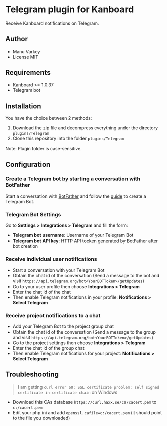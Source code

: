 Telegram plugin for Kanboard
===============================

Receive Kanboard notifications on Telegram.

Author
------

- Manu Varkey
- License MIT

Requirements
------------

- Kanboard >= 1.0.37
- Telegram bot

Installation
------------

You have the choice between 2 methods:

1. Download the zip file and decompress everything under the directory `plugins/Telegram`
2. Clone this repository into the folder `plugins/Telegram`

Note: Plugin folder is case-sensitive.

Configuration
-------------

### Create a Telegram bot by starting a conversation with BotFather

Start a conversation with [BotFather](https://telegram.me/botfather) and follow the [guide](https://core.telegram.org/bots#6-botfather) to create a Telegram Bot.

### Telegram Bot Settings

Go to **Settings > Integrations > Telegram** and fill the form:

- **Telegram bot username**: Username of your Telegram Bot
- **Telegram bot API key**: HTTP API tocken generated by BotFather after bot creation

### Receive individual user notifications

- Start a conversation with your Telegram Bot
- Obtain the chat id of the conversation (Send a message to the bot and visit `https://api.telegram.org/bot<YourBOTToken>/getUpdates`)
- Go to your user profile then choose **Integrations > Telegram**
- Enter the chat id of the chat
- Then enable Telegram notifications in your profile: **Notifications > Select Telegram**

### Receive project notifications to a chat

- Add your Telegram Bot to the project group chat
- Obtain the chat id of the conversation (Send a message to the group and visit `https://api.telegram.org/bot<YourBOTToken>/getUpdates`)
- Go to the project settings then choose **Integrations > Telegram**
- Enter the chat id of the group chat
- Then enable Telegram notifications for your project: **Notifications > Select Telegram**


Troubleshooting
---------------

> I am getting `curl error 60: SSL certificate problem: self signed certificate in certificate chain` on Windows

- Download this CAs database `https://curl.haxx.se/ca/cacert.pem` to `c:/cacert.pem`
- Edit your php.ini and add `openssl.cafile=c:/cacert.pem` (it should point to the file you downloaded)
